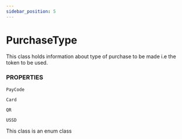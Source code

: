 ```yaml
---
sidebar_position: 5
---
```


# PurchaseType

This class holds information about type of purchase to be made i.e the token to be used.

### PROPERTIES
  `PayCode`
  
  `Card`
  
  `QR`
  
  `USSD`

  This class is an enum class
